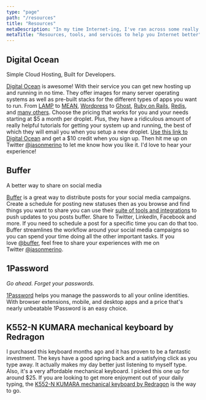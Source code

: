 ```yaml
---
type: "page"
path: "/resources"
title: "Resources"
metaDescription: "In my time Internet-ing, I've ran across some really cool tools and resources that are worth a share."
metaTitle: "Resources, tools, and services to help you Internet better"
---
```


## Digital Ocean

Simple Cloud Hosting, Built for Developers.

[Digital Ocean](https://www.digitalocean.com/?refcode=616ffcf6985b) is awesome! With their service you can get new hosting up and running in no time. They offer images for many server operating systems as well as pre-built stacks for the different types of apps you want to run. From [LAMP](<https://en.wikipedia.org/wiki/LAMP_(software_bundle)>) to [MEAN](<https://en.wikipedia.org/wiki/MEAN_(software_bundle)>), [Wordpress](https://wordpress.com/) to [Ghost](https://ghost.org/), [Ruby on Rails](http://rubyonrails.org/), [Redis](http://redis.io/), and [many others](https://www.digitalocean.com/features/one-click-apps/?refcode=616ffcf6985b). Choose the pricing that works for you and your needs starting at $5 a month per droplet. Plus, they have a ridiculous amount of really helpful tutorials for getting your system up and running, the best of which they will email you when you setup a new droplet. [Use this link to Digital Ocean](https://www.digitalocean.com/?refcode=616ffcf6985b) and get a $10 credit when you sign up. Then hit me up on Twitter [@jasonmerino](https://twitter.com/intent/tweet?in-reply-to=674761953747800065&text=@jasonmerino%20I%20tried%20out%20@digitalocean%20and%20it%20is%20...) to let me know how you like it. I'd love to hear your experience!

## Buffer

A better way to share on social media

[Buffer](http://bufferapp.com/r/06ce5) is a great way to distribute posts for your social media campaigns. Create a schedule for posting new statuses then as you browse and find things you want to share you can use their [suite of tools and integrations](https://buffer.com/extras) to push updates to you posts buffer. Share to Twitter, LinkedIn, Facebook and more. If you need to schedule a post for a specific time you can do that too. Buffer streamlines the workflow around your social media campaigns so you can spend your time doing all the other important tasks. If you love [@buffer](https://twitter.com/buffer), feel free to share your experiences with me on Twitter [@jasonmerino](https://twitter.com/jasonmerino).

## 1Password

_Go ahead. Forget your passwords._

[1Password](https://1password.com/) helps you manage the passwords to all your online identities. With browser extensions, mobile, and desktop apps and a price that's nearly unbeatable 1Password is an easy choice.

## K552-N KUMARA mechanical keyboard by Redragon

I purchased this keyboard months ago and it has proven to be a fantastic investment. The keys have a good spring back and a satisfying click as you type away. It actually makes my day better just listening to myself type. Also, it's a very affordable mechanical keyboard. I picked this one up for around \$25. If you are looking to get more enjoyment out of your daily typing, the [K552-N KUMARA mechanical keyboard by Redragon](https://amzn.to/2RHqVA7) is the way to go.

